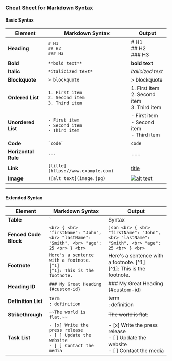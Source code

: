 ### Cheat Sheet for Markdown Syntax

#### Basic Syntax

| Element            | Markdown Syntax                       | Output                                 |
|--------------------|---------------------------------------|----------------------------------------|
| **Heading**        | `# H1` <br> `## H2` <br> `### H3`    | # H1 <br> ## H2 <br> ### H3           |
| **Bold**           | `**bold text**`                      | **bold text**                         |
| **Italic**         | `*italicized text*`                  | *italicized text*                     |
| **Blockquote**     | `> blockquote`                       | > blockquote                          |
| **Ordered List**   | `1. First item` <br> `2. Second item` <br> `3. Third item` | 1. First item <br> 2. Second item <br> 3. Third item |
| **Unordered List** | `- First item` <br> `- Second item` <br> `- Third item` | - First item <br> - Second item <br> - Third item |
| **Code**           | `` `code` ``                         | `code`                                |
| **Horizontal Rule**| `---`                                 | ---                                   |
| **Link**           | `[title](https://www.example.com)`    | [title](https://www.example.com)      |
| **Image**          | `![alt text](image.jpg)`             | ![alt text](image.jpg)                |

---

#### Extended Syntax

| Element            | Markdown Syntax                       | Output                                 |
|--------------------|---------------------------------------|----------------------------------------|
| **Table**          | `| Syntax | Description |` <br> `| --- | ----------- |` <br> `| Header | Title |` <br> `| Paragraph | Text |` | Syntax | Description | <br> | --- | ----------- | <br> | Header | Title | <br> | Paragraph | Text |
| **Fenced Code Block** | ```` <br> { <br> "firstName": "John", <br> "lastName": "Smith", <br> "age": 25 <br> } <br> ```` | ```json <br> { <br> "firstName": "John", <br> "lastName": "Smith", <br> "age": 25 <br> } <br> ``` |
| **Footnote**       | `Here's a sentence with a footnote. [^1]` <br> `[^1]: This is the footnote.` | Here's a sentence with a footnote. [^1] <br> [^1]: This is the footnote. |
| **Heading ID**     | `### My Great Heading {#custom-id}`   | ### My Great Heading {#custom-id}     |
| **Definition List**| `term` <br> `: definition`            | term <br> : definition                |
| **Strikethrough**  | `~~The world is flat.~~`             | ~~The world is flat.~~                |
| **Task List**      | `- [x] Write the press release` <br> `- [ ] Update the website` <br> `- [ ] Contact the media` | - [x] Write the press release <br> - [ ] Update the website <br> - [ ] Contact the media |

